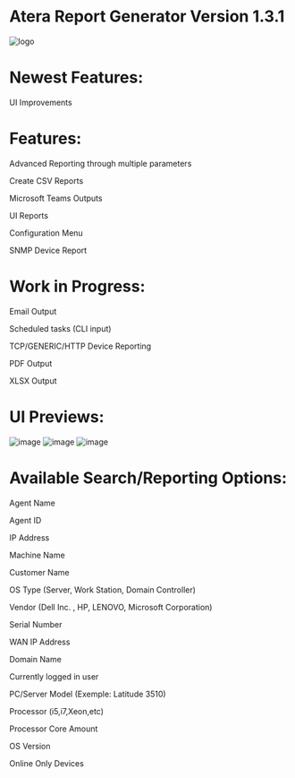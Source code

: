 # Atera Report Generator Version 1.3.1
![logo](https://github.com/infovirtuel/Atera-Report-Generator/assets/134888924/d1613878-09f1-49d7-a207-8c77a85c4cdf)


# Newest Features:

UI Improvements

# Features:

Advanced Reporting through multiple parameters

Create CSV Reports

Microsoft Teams Outputs

UI Reports

Configuration Menu

SNMP Device Report


# Work in Progress:

Email Output

Scheduled tasks (CLI input)

TCP/GENERIC/HTTP Device Reporting

PDF Output

XLSX Output


# UI Previews:

![image](https://github.com/infovirtuel/Atera-Report-Generator/assets/134888924/ce1b264b-7796-4b63-b0f0-c871f7a8ca36)
![image](https://github.com/infovirtuel/Atera-Report-Generator/assets/134888924/2744b5ba-5f5c-43eb-8c1b-5ce194b03304)
![image](https://github.com/infovirtuel/Atera-Report-Generator/assets/134888924/c7e0b6d5-2190-4ee1-839d-669772c988ba)


# Available Search/Reporting Options:

Agent Name

Agent ID

IP Address

Machine Name

Customer Name

OS Type (Server, Work Station, Domain Controller)

Vendor (Dell Inc. , HP, LENOVO, Microsoft Corporation)

Serial Number

WAN IP Address

Domain Name

Currently logged in user

PC/Server Model (Exemple: Latitude 3510)

Processor (i5,i7,Xeon,etc)

Processor Core Amount 

OS Version

Online Only Devices
